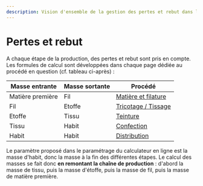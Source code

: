 ```yaml
---
description: Vision d'ensemble de la gestion des pertes et rebut dans l'outil
---
```


# Pertes et rebut

A chaque étape de la production, des pertes et rebut sont pris en compte. Les formules de calcul sont développées dans chaque page dédiée au procédé en question (cf. tableau ci-après) :&#x20;

| Masse entrante   | Masse sortante | Procédé                                     |
| ---------------- | -------------- | ------------------------------------------- |
| Matière première | Fil            | [Matière et filature](filature.md)          |
| Fil              | Etoffe         | [Tricotage / Tissage](tricotage-tissage.md) |
| Etoffe           | Tissu          | [Teinture](teinture.md)                     |
| Tissu            | Habit          | [Confection](confection.md)                 |
| Habit            | Habit          | [Distribution](distribution.md)             |

Le paramètre proposé dans le paramétrage du calculateur en ligne est la masse d'habit, donc la masse à la fin des différentes étapes. Le calcul des masses se fait donc **en remontant la chaîne de production** : d'abord la masse de tissu, puis la masse d'étoffe, puis la masse de fil, puis la masse de matière première.&#x20;
